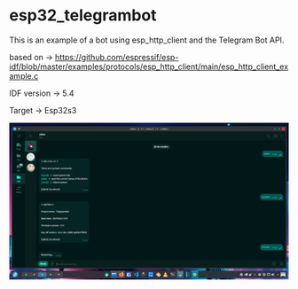 # esp32_telegrambot

This is an example of a bot using esp_http_client and the Telegram Bot API.

based on -> https://github.com/espressif/esp-idf/blob/master/examples/protocols/esp_http_client/main/esp_http_client_example.c

IDF version -> 5.4

Target -> Esp32s3

<img src="20241030_17495805.png" alt="capture" align="center">
